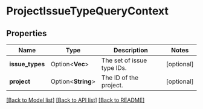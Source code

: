 # ProjectIssueTypeQueryContext

## Properties

Name | Type | Description | Notes
------------ | ------------- | ------------- | -------------
**issue_types** | Option<**Vec<String>**> | The set of issue type IDs. | [optional]
**project** | Option<**String**> | The ID of the project. | [optional]

[[Back to Model list]](../README.md#documentation-for-models) [[Back to API list]](../README.md#documentation-for-api-endpoints) [[Back to README]](../README.md)


